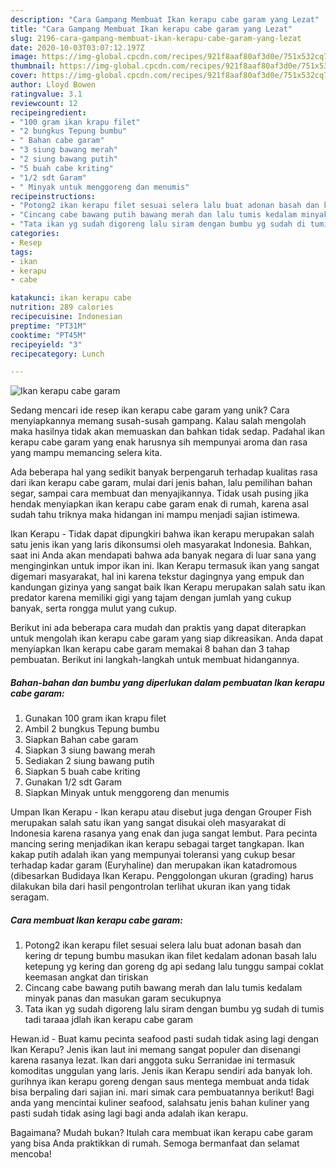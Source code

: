 ```yaml
---
description: "Cara Gampang Membuat Ikan kerapu cabe garam yang Lezat"
title: "Cara Gampang Membuat Ikan kerapu cabe garam yang Lezat"
slug: 2196-cara-gampang-membuat-ikan-kerapu-cabe-garam-yang-lezat
date: 2020-10-03T03:07:12.197Z
image: https://img-global.cpcdn.com/recipes/921f8aaf80af3d0e/751x532cq70/ikan-kerapu-cabe-garam-foto-resep-utama.jpg
thumbnail: https://img-global.cpcdn.com/recipes/921f8aaf80af3d0e/751x532cq70/ikan-kerapu-cabe-garam-foto-resep-utama.jpg
cover: https://img-global.cpcdn.com/recipes/921f8aaf80af3d0e/751x532cq70/ikan-kerapu-cabe-garam-foto-resep-utama.jpg
author: Lloyd Bowen
ratingvalue: 3.1
reviewcount: 12
recipeingredient:
- "100 gram ikan krapu filet"
- "2 bungkus Tepung bumbu"
- " Bahan cabe garam"
- "3 siung bawang merah"
- "2 siung bawang putih"
- "5 buah cabe kriting"
- "1/2 sdt Garam"
- " Minyak untuk menggoreng dan menumis"
recipeinstructions:
- "Potong2 ikan kerapu filet sesuai selera lalu buat adonan basah dan kering dr tepung bumbu masukan ikan filet kedalam adonan basah lalu ketepung yg kering dan goreng dg api sedang lalu tunggu sampai coklat keemasan angkat dan tiriskan"
- "Cincang cabe bawang putih bawang merah dan lalu tumis kedalam minyak panas dan masukan garam secukupnya"
- "Tata ikan yg sudah digoreng lalu siram dengan bumbu yg sudah di tumis tadi taraaa jdlah ikan kerapu cabe garam"
categories:
- Resep
tags:
- ikan
- kerapu
- cabe

katakunci: ikan kerapu cabe 
nutrition: 289 calories
recipecuisine: Indonesian
preptime: "PT31M"
cooktime: "PT45M"
recipeyield: "3"
recipecategory: Lunch

---
```



![Ikan kerapu cabe garam](https://img-global.cpcdn.com/recipes/921f8aaf80af3d0e/751x532cq70/ikan-kerapu-cabe-garam-foto-resep-utama.jpg)

Sedang mencari ide resep ikan kerapu cabe garam yang unik? Cara menyiapkannya memang susah-susah gampang. Kalau salah mengolah maka hasilnya tidak akan memuaskan dan bahkan tidak sedap. Padahal ikan kerapu cabe garam yang enak harusnya sih mempunyai aroma dan rasa yang mampu memancing selera kita.

Ada beberapa hal yang sedikit banyak berpengaruh terhadap kualitas rasa dari ikan kerapu cabe garam, mulai dari jenis bahan, lalu pemilihan bahan segar, sampai cara membuat dan menyajikannya. Tidak usah pusing jika hendak menyiapkan ikan kerapu cabe garam enak di rumah, karena asal sudah tahu triknya maka hidangan ini mampu menjadi sajian istimewa.

Ikan Kerapu - Tidak dapat dipungkiri bahwa ikan kerapu merupakan salah satu jenis ikan yang laris dikonsumsi oleh masyarakat Indonesia. Bahkan, saat ini Anda akan mendapati bahwa ada banyak negara di luar sana yang menginginkan untuk impor ikan ini. Ikan Kerapu termasuk ikan yang sangat digemari masyarakat, hal ini karena tekstur dagingnya yang empuk dan kandungan gizinya yang sangat baik Ikan Kerapu merupakan salah satu ikan predator karena memiliki gigi yang tajam dengan jumlah yang cukup banyak, serta rongga mulut yang cukup.


Berikut ini ada beberapa cara mudah dan praktis yang dapat diterapkan untuk mengolah ikan kerapu cabe garam yang siap dikreasikan. Anda dapat menyiapkan Ikan kerapu cabe garam memakai 8 bahan dan 3 tahap pembuatan. Berikut ini langkah-langkah untuk membuat hidangannya.

<!--inarticleads1-->

##### Bahan-bahan dan bumbu yang diperlukan dalam pembuatan Ikan kerapu cabe garam:

1. Gunakan 100 gram ikan krapu filet
1. Ambil 2 bungkus Tepung bumbu
1. Siapkan  Bahan cabe garam
1. Siapkan 3 siung bawang merah
1. Sediakan 2 siung bawang putih
1. Siapkan 5 buah cabe kriting
1. Gunakan 1/2 sdt Garam
1. Siapkan  Minyak untuk menggoreng dan menumis


Umpan Ikan Kerapu - Ikan kerapu atau disebut juga dengan Grouper Fish merupakan salah satu ikan yang sangat disukai oleh masyarakat di Indonesia karena rasanya yang enak dan juga sangat lembut. Para pecinta mancing sering menjadikan ikan kerapu sebagai target tangkapan. Ikan kakap putih adalah ikan yang mempunyai toleransi yang cukup besar terhadap kadar garam (Euryhaline) dan merupakan ikan katadromous (dibesarkan Budidaya Ikan Kerapu. Penggolongan ukuran (grading) harus dilakukan bila dari hasil pengontrolan terlihat ukuran ikan yang tidak seragam. 

<!--inarticleads2-->

##### Cara membuat Ikan kerapu cabe garam:

1. Potong2 ikan kerapu filet sesuai selera lalu buat adonan basah dan kering dr tepung bumbu masukan ikan filet kedalam adonan basah lalu ketepung yg kering dan goreng dg api sedang lalu tunggu sampai coklat keemasan angkat dan tiriskan
1. Cincang cabe bawang putih bawang merah dan lalu tumis kedalam minyak panas dan masukan garam secukupnya
1. Tata ikan yg sudah digoreng lalu siram dengan bumbu yg sudah di tumis tadi taraaa jdlah ikan kerapu cabe garam


Hewan.id - Buat kamu pecinta seafood pasti sudah tidak asing lagi dengan Ikan Kerapu? Jenis ikan laut ini memang sangat populer dan disenangi karena rasanya lezat. Ikan dari anggota suku Serranidae ini termasuk komoditas unggulan yang laris. Jenis ikan Kerapu sendiri ada banyak loh. gurihnya ikan kerapu goreng dengan saus mentega membuat anda tidak bisa berpaling dari sajian ini. mari simak cara pembuatannya berikut! Bagi anda yang mencintai kuliner seafood, salahsatu jenis bahan kuliner yang pasti sudah tidak asing lagi bagi anda adalah ikan kerapu. 

Bagaimana? Mudah bukan? Itulah cara membuat ikan kerapu cabe garam yang bisa Anda praktikkan di rumah. Semoga bermanfaat dan selamat mencoba!
